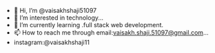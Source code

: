 - 👋 Hi, I’m @vaisakhshaji51097
- 👀 I’m interested in technology...
- 🌱 I’m currently learning .full stack web development.
- 📫 How to reach me through email:vaisakh.shaji.51097@gmail.com...
- instagram:@vaisakhshaji11


<!---
vaisakhshaji51097/vaisakhshaji51097 is a ✨ special ✨ repository because its `README.md` (this file) appears on your GitHub profile.
You can click the Preview link to take a look at your changes.
--->
